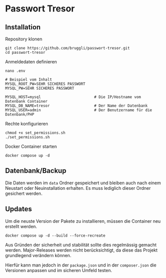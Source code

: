 # Passwort Tresor
## Installation
Repository klonen
```shell
git clone https://github.com/bruggli/passwort-tresor.git
cd passwort-tresor
```

Anmeldedaten definieren
```
nano .env

# Beispiel vom Inhalt
MYSQL_ROOT_PW=SEHR SICHERES PASSWORT
MYSQL_PW=SEHR SICHERES PASSWORT

MYSQL_HOST=mysql                        # Die IP/Hostname vom Datenbank Container
MYSQL_DB_NAME=tresor                    # Der Name der Datenbank
MYSQL_USER=admin                        # Der Benutzername für die Datenbank/PHP
```

Rechte konfigurieren
```shell
chmod +x set_permissions.sh
./set_permissions.sh
```

Docker Container starten
```shell
docker compose up -d
```

## Datenbank/Backup
Die Daten werden im `data` Ordner gespeichert und bleiben auch nach einem Neustart oder Neuinstallation erhalten.
Es muss lediglich dieser Ordner gesichert werden.

## Updates
Um die neuste Version der Pakete zu installieren, müssen die Container neu erstellt werden.
```shell
docker compose up -d --build --force-recreate
```
Aus Gründen der sicherheit und stabilität sollte dies regelmässig gemacht werden.
Major-Releases werden nicht berücksichtigt, da diese das Projekt grundlegend verändern können. 

Hierfür kann man jedoch in der `package.json` und in der `composer.json` die Versionen anpassen und im sicheren Umfeld testen.